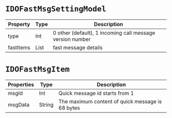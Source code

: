 # `IDOFastMsgSettingModel`

| Property| Type| Description|
| --------- | ---- | ------------------------------- |
| type | Int | 0 other (default), 1 incoming call message version number |
| fastItems | List | fast message details |



# `IDOFastMsgItem`

 | Properties | Type | Description |
| ------- | ------ | ----------------------- |
 | msgId | Int | Quick message id starts from 1 |
| msgData | String | The maximum content of quick message is 68 bytes |

